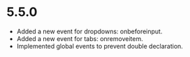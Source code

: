 # 5.5.0

- Added a new event for dropdowns: onbeforeinput.
- Added a new event for tabs: onremoveitem.
- Implemented global events to prevent double declaration.

